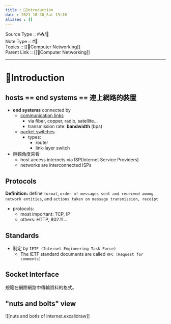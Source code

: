 ```yaml
---
title : 📶Introduction
date : 2021-10-30_Sat 19:16
aliases : []
---
```

Source Type :: #📥/📄 <br>
Note Type :: #📝 <br>
Topics :: [[📶Computer Networking]]<br>
Parent Link :: [[📶Computer Networking]]<br>

---
# 📶Introduction

## hosts == end systems == 連上網路的裝置
+ **end systems** connected by
	+ <u>communication links</u>
		+ via fiber, copper, radio, satellite...
		+ transmission rate: **bandwidth** (bps)
	+ <u>packet switches</u>
		+ types:
			+ router
			+ link-layer switch
+ 巨觀角度來看
	+ host access internets via ISP(Internet Service Providers)
	+ networks are interconnected ISPs

## Protocols
**Definition:** define `format`, `order of messages sent and received among network entities`, and `actions taken on message transmission, receipt`
+ protocols:
	+ most important: TCP, IP
	+ others: HTTP, 802.11...

## Standards
+ 制定 by `IETF (Internet Engineering Task Force)`
	+ The IETF standard documents are called `RFC (Request for comments)`

## Socket Interface
規範在網際網路中傳輸資料的格式。

## "nuts and bolts" view
![[nuts and botls of internet.excalidraw]]